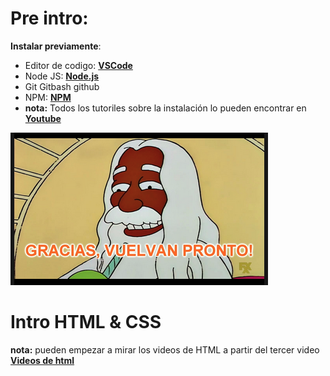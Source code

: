 # Pre intro:
**Instalar previamente**:
- Editor de codigo: [**VSCode**](https://code.visualstudio.com/)
- Node JS: [**Node.js**](https://nodejs.org/en/)
- Git Gitbash github
- NPM: [**NPM**](https://www.npmjs.com/)
- **nota:** Todos los tutoriles sobre la instalación lo pueden encontrar en [**Youtube**](https://www.youtube.com/)

![vuelvas pronto](../memes/vuelvaspronto.png)

# Intro HTML & CSS
**nota:** pueden empezar a mirar los videos de HTML a partir del tercer video
[**Videos de html**](https://youtu.be/2TcuFA1e7EI)

